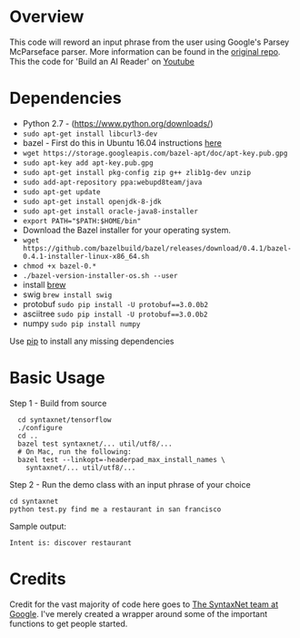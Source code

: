 Overview
============
This code will reword an input phrase from the user using Google's Parsey McParseface parser. More information can be found in the [original repo](https://github.com/tensorflow/models/tree/master/syntaxnet). This the code for 'Build an AI Reader' on [Youtube](https://youtu.be/AKwfVAKaigI)

Dependencies
============

* Python 2.7 - (https://www.python.org/downloads/)
* `sudo apt-get install libcurl3-dev`
* bazel - First do this in Ubuntu 16.04 instructions [here](http://bazel.io/docs/install.html)
* `wget https://storage.googleapis.com/bazel-apt/doc/apt-key.pub.gpg`
* `sudo apt-key add apt-key.pub.gpg`
* `sudo apt-get install pkg-config zip g++ zlib1g-dev unzip`
* `sudo add-apt-repository ppa:webupd8team/java`
* `sudo apt-get update`
* `sudo apt-get install openjdk-8-jdk`
* `sudo apt-get install oracle-java8-installer`
* `export PATH="$PATH:$HOME/bin"`
* Download the Bazel installer for your operating system.
* `wget https://github.com/bazelbuild/bazel/releases/download/0.4.1/bazel-0.4.1-installer-linux-x86_64.sh`
* `chmod +x bazel-0.*`
* `./bazel-version-installer-os.sh --user`
* install [brew](http://linuxbrew.sh/)
* swig `brew install swig`
* protobuf `sudo pip install -U protobuf==3.0.0b2`
* asciitree `sudo pip install -U protobuf==3.0.0b2`
* numpy `sudo pip install numpy`

Use [pip](https://pypi.python.org/pypi/pip) to install any missing dependencies

Basic Usage
===========

Step 1 - Build from source 

```shell
  cd syntaxnet/tensorflow
  ./configure
  cd ..
  bazel test syntaxnet/... util/utf8/...
  # On Mac, run the following:
  bazel test --linkopt=-headerpad_max_install_names \
    syntaxnet/... util/utf8/...
```
Step 2 - Run the demo class with an input phrase of your choice 

```shell
cd syntaxnet
python test.py find me a restaurant in san francisco
```

Sample output: 
```shell
Intent is: discover restaurant
```

Credits
===========
Credit for the vast majority of code here goes to [The SyntaxNet team at Google](https://github.com/tensorflow/models/edit/master/syntaxnet). I've merely created a wrapper around some of the important functions to get people started.
